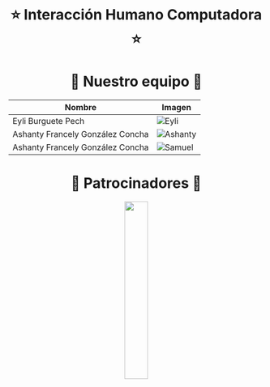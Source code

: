 <h1 align="center"> ⭐️ Interacción Humano Computadora ⭐️ </h1>

<h1 align="center"> ️💚️ Nuestro equipo 💚 </h1>

<!-- ALL-CONTRIBUTORS-LIST:START - Do not remove or modify this section -->
<!-- prettier-ignore -->
| Nombre  | Imagen |
| ------------- | ------------- |
| Eyli Burguete Pech | ![Eyli](https://github.com/asha-gc/hciproyect/assets/56806594/0539c122-2236-4316-9697-e58adefc329e)|
| Ashanty Francely González Concha  | ![Ashanty](https://github.com/asha-gc/hciproyect/assets/56806594/3ebc08ce-e05a-4bf5-98b2-321177531e1c)  |
| Ashanty Francely González Concha  | ![Samuel](https://github.com/asha-gc/hciproyect/assets/56806594/3e445600-c2da-4796-961b-daa0b15cbf69) |
<!-- ALL-CONTRIBUTORS-LIST:END -->


<h1 align="center"> ️🤝 Patrocinadores 🤝 </h1>

<div align="center">
<a href="http://yuxiglobal.com/" target="_blank">
<img width=30% src="assets/images/yuxi-global-logo.png">
</a>
</div>
